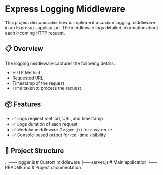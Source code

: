 # Express Logging Middleware

This project demonstrates how to implement a custom logging middleware in an Express.js application. The middleware logs detailed information about each incoming HTTP request.

## 📋 Overview

The logging middleware captures the following details:
- HTTP Method
- Requested URL
- Timestamp of the request
- Time taken to process the request

## 📦 Features

- ✅ Logs request method, URL, and timestamp  
- ✅ Logs duration of each request  
- ✅ Modular middleware (`logger.js`) for easy reuse  
- ✅ Console-based output for real-time visibility  

## 📁 Project Structure

.
├── logger.js # Custom middleware
├── server.js # Main application
└── README.md # Project documentation